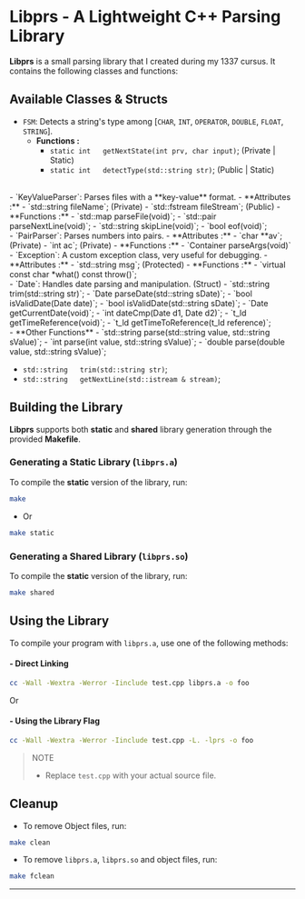 # Libprs - A Lightweight C++ Parsing Library #
**Libprs** is a small parsing library that I created during my 1337 cursus.
It contains the following classes and functions:

## **Available Classes & Structs** ## 
- `FSM`: Detects a string's type among [`CHAR`, `INT`, `OPERATOR`, `DOUBLE`, `FLOAT`, `STRING`].
  - **Functions :**
    - `static int	getNextState(int prv, char input)`; (Private | Static)  
    - `static int	detectType(std::string str)`; (Public | Static)  
<br>
- `KeyValueParser`: Parses files with a **key-value** format.
  - **Attributes :**
    - `std::string  fileName`;    (Private) 
    - `std::fstream  fileStream`; (Public)
  - **Functions :**
    - `std::map<p1, p2>  parseFile(void)`;  
    - `std::pair<p1, p2> parseNextLine(void)`;  
    - `std::string       skipLine(void)`;  
    - `bool              eof(void)`;  
<br>
- `PairParser`: Parses numbers into pairs.
  - **Attributes :**
    - `char	**av`;  (Private)  
    - `int  ac`;    (Private)  
  - **Functions :**  
    - `Container	parseArgs(void)`  
<br>
- `Exception`: A custom exception class, very useful for debugging.
  - **Attributes :**
    - `std::string	msg`; (Protected)
  - **Functions :**  
    - `virtual const char	*what() const throw()`;  
<br>
- `Date`: Handles date parsing and manipulation. (Struct)
  - `std::string  trim(std::string str)`;  
  - `Date         parseDate(std::string sDate)`;  
  - `bool         isValidDate(Date date)`;  
  - `bool         isValidDate(std::string sDate)`;  
  - `Date         getCurrentDate(void)`;  
  - `int          dateCmp(Date d1, Date d2)`;  
  - `t_ld         getTimeReference(void)`;  
  - `t_ld         getTimeToReference(t_ld reference)`;  
<br>
- **Other Functions**  
  - `std::string   parse(std::string value, std::string sValue)`;  
  - `int           parse(int value, std::string sValue)`;  
  - `double        parse(double value, std::string sValue)`;  

  - `std::string   trim(std::string str)`;  
  - `std::string   getNextLine(std::istream & stream)`;  

## **Building the Library** ##
**Libprs** supports both **static** and **shared** library generation through the provided **Makefile**.

### **Generating a Static Library (`libprs.a`)**
To compile the **static** version of the library, run:
```sh
make
``````
* Or 

```sh
make static
```
### **Generating a Shared Library (`libprs.so`)**
To compile the **static** version of the library, run:
```sh
make shared 
```
## **Using the Library** ##
To compile your program with `libprs.a`, use one of the following methods:

#### - Direct Linking ####
```bash
cc -Wall -Wextra -Werror -Iinclude test.cpp libprs.a -o foo 
```
Or

#### - Using the Library Flag ####
```bash
cc -Wall -Wextra -Werror -Iinclude test.cpp -L. -lprs -o foo
```

> NOTE  
> - Replace `test.cpp` with your actual source file.

## **Cleanup** ##
- To remove Object files, run:
```bash
make clean
```

- To remove `libprs.a`, `libprs.so` and object files, run:
```bash
make fclean
```
---
